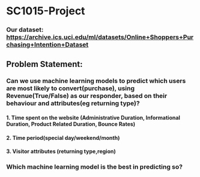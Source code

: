 # SC1015-Project

### Our dataset: https://archive.ics.uci.edu/ml/datasets/Online+Shoppers+Purchasing+Intention+Dataset
## Problem Statement: 
### Can we use machine learning models to predict which users are most likely to convert(purchase), using Revenue(True/False) as our responder, based on their behaviour and attributes(eg returning type)? 
#### 1. Time spent on the website (Administrative Duration, Informational Duration, Product Related Duration, Bounce Rates)
#### 2. Time period(special day/weekend/month)
#### 3. Visitor attributes (returning type,region)
### Which machine learning model is the best in predicting so?

